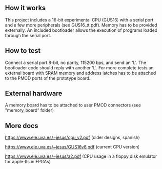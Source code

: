 <!---

This file is used to generate your project datasheet. Please fill in the information below and delete any unused
sections.

You can also include images in this folder and reference them in the markdown. Each image must be less than
512 kb in size, and the combined size of all images must be less than 1 MB.
-->

## How it works

This project includes a 16-bit experimental CPU (GUS16) with a serial port and a few more peripherals (see GUS16_tt.pdf). Memory has to be provided externally. An included bootloader allows the execution of programs loaded through the serial port.

## How to test

Connect a serial port 8-bit, no parity, 115200 bps, and send an 'L'. The bootloader code should reply with another 'L'.
For more complete tests an external board with SRAM memory and address latches has to be attached to the PMOD ports of the prototype board.

## External hardware

A memory board has to be attached to user PMOD connectors (see "memory_board" folder)

## More docs
https://www.ele.uva.es/~jesus/cpu_v2.pdf  (older designs, spanish)

https://www.ele.uva.es/~jesus/GUS16v6.pdf (current CPU version)

https://www.ele.uva.es/~jesus/a2.pdf      (CPU usage in a floppy disk emulator for apple-IIs in FPGAs)

